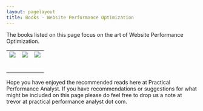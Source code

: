 ```yaml
---
layout: pagelayout
title: Books - Website Performance Optimization
---
```


The books listed on this page focus on the art of Website Performance Optimization. 

<table>
<tr>
<td>
<a target="_blank"  href="https://www.amazon.com/gp/product/0596515081/ref=as_li_tl?ie=UTF8&camp=1789&creative=9325&creativeASIN=0596515081&linkCode=as2&tag=practperfoana-20&linkId=742cce96f187ba0eb9fb9eeaf54e0206"><img border="0" src="//ws-na.amazon-adsystem.com/widgets/q?_encoding=UTF8&MarketPlace=US&ASIN=0596515081&ServiceVersion=20070822&ID=AsinImage&WS=1&Format=_SL250_&tag=practperfoana-20" ></a><img src="//ir-na.amazon-adsystem.com/e/ir?t=practperfoana-20&l=am2&o=1&a=0596515081" width="1" height="1" border="0" alt="" style="border:none !important; margin:0px !important;" />
</td>
<td>
<a target="_blank"  href="https://www.amazon.com/gp/product/0596522304/ref=as_li_tl?ie=UTF8&camp=1789&creative=9325&creativeASIN=0596522304&linkCode=as2&tag=practperfoana-20&linkId=692bf441ba5104e567094ef5a8e76151"><img border="0" src="//ws-na.amazon-adsystem.com/widgets/q?_encoding=UTF8&MarketPlace=US&ASIN=0596522304&ServiceVersion=20070822&ID=AsinImage&WS=1&Format=_SL250_&tag=practperfoana-20" ></a><img src="//ir-na.amazon-adsystem.com/e/ir?t=practperfoana-20&l=am2&o=1&a=0596522304" width="1" height="1" border="0" alt="" style="border:none !important; margin:0px !important;" />
</td>
<td>
<a target="_blank"  href="https://www.amazon.com/gp/product/0596529309/ref=as_li_tl?ie=UTF8&camp=1789&creative=9325&creativeASIN=0596529309&linkCode=as2&tag=practperfoana-20&linkId=71e8244e0e78156b130a7321a671695d"><img border="0" src="//ws-na.amazon-adsystem.com/widgets/q?_encoding=UTF8&MarketPlace=US&ASIN=0596529309&ServiceVersion=20070822&ID=AsinImage&WS=1&Format=_SL250_&tag=practperfoana-20" ></a><img src="//ir-na.amazon-adsystem.com/e/ir?t=practperfoana-20&l=am2&o=1&a=0596529309" width="1" height="1" border="0" alt="" style="border:none !important; margin:0px !important;" />
</td>
</tr>

<tr>
<td></td>
<td></td>
<td></td>
</tr>

<tr>
<td></td>
<td></td>
<td></td>
</tr>

<tr>
<td></td>
<td></td>
<td></td>
</tr>


<tr>
<td></td>
<td></td>
<td></td>
</tr>

<tr>
<td></td>
<td></td>
<td></td>
</tr>

<tr>
<td></td>
<td></td>
<td></td>
</tr>


</table>


Hope you have enjoyed the recommended reads here at Practical Performance Analyst. If you have recommendations or suggestions for what might be included on this page please do feel free to drop us a note at trevor at practical performance analyst dot com.
